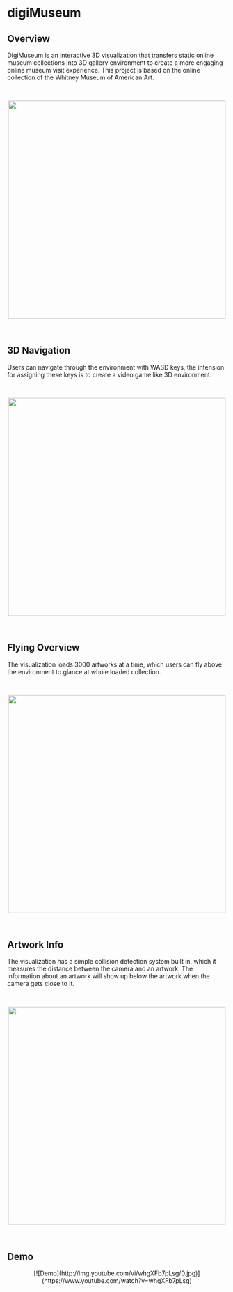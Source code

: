 # digiMuseum


<h2>Overview</h2>
<p>DigiMuseum is an interactive 3D visualization that transfers static online museum collections into 3D gallery environment to create a more engaging online museum visit experience. This project is based on the online collection of the Whitney Museum of American Art.</p>
</br>
<p align="center">
<img src= "https://github.com/jimmyadg/digiMuseum/blob/master/screenshots/overview.png" width="500"/>
</p>

<br/>

<h2>3D Navigation</h2>
<p>Users can navigate through the environment with WASD keys, the intension for assigning these keys is to create a video game like 3D environment.</P>
</br>
<p align="center">
<img src= "https://github.com/jimmyadg/digiMuseum/blob/master/screenshots/navigation.png" width="500"/>
</p>

<br/>

<h2>Flying Overview</h2>
<p>The visualization loads 3000 artworks at a time, which users can fly above the environment to glance at whole loaded collection.</p>

</br>
<p align="center">
<img src= "https://github.com/jimmyadg/digiMuseum/blob/master/screenshots/fly.png" width="500"/>
</p>

<br/>

<h2>Artwork Info</h2>
<p>The visualization has a simple collision detection system built in, which it measures the distance between the camera and an artwork. The information about an artwork will show up below the artwork when the camera gets close to it.</p>
</br>
<p align="center">
<img src= "https://github.com/jimmyadg/digiMuseum/blob/master/screenshots/info.png" width="500"/>
</p>

<br/>

<h2>Demo</h2>
<p align="center">
[![Demo](http://img.youtube.com/vi/whgXFb7pLsg/0.jpg)](https://www.youtube.com/watch?v=whgXFb7pLsg)
</p>
